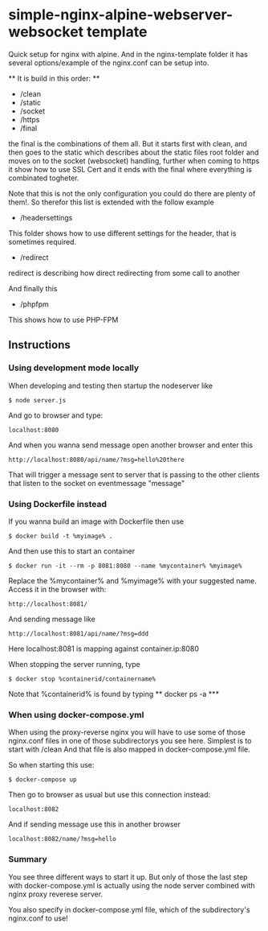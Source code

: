 # simple-nginx-alpine-webserver-websocket template

Quick setup for nginx with alpine. And 
in the nginx-template folder it has several options/example of the nginx.conf can be setup into.

** It is build in this order: **
 - /clean
 - /static
 - /socket
 - /https
 - /final

the final is the combinations of them all. But it starts
first with clean, and then goes to the static which describes about the static files root folder
and moves on to the socket (websocket) handling, further when coming to https it 
show how to use SSL Cert and it ends with the final where everything is combinated togheter.

Note that this is not the only configuration you could do there are plenty of them!.
So therefor this list is extended with the follow example

- /headersettings

This folder shows how to use different settings for the header, that is sometimes required.

- /redirect

redirect is describing how direct redirecting from some call to another

And finally this

- /phpfpm

This shows how to use PHP-FPM 


## Instructions


### Using development mode locally 

When developing and testing then startup the nodeserver like

```
$ node server.js
```

And go to browser and type:

```
localhost:8080
```

And when you wanna send message open another browser and enter this

```
http://localhost:8080/api/name/?msg=hello%20there
```

That will trigger a message sent to server that is passing to the other clients that
listen to the socket on eventmessage "message"

### Using Dockerfile instead

If you wanna build an image with Dockerfile then use

```
$ docker build -t %myimage% .
```

And then use this to start an container

```
$ docker run -it --rm -p 8081:8080 --name %mycontainer% %myimage%
```

Replace the %mycontainer% and %myimage% with your suggested name.
Access it in the browser with: 

```
http://localhost:8081/
```

And sending message like

```
http://localhost:8081/api/name/?msg=ddd
```

Here localhost:8081 is mapping against container.ip:8080 

When stopping the server running, type

```
$ docker stop %containerid/containername%
```

Note that %containerid% is found by typing ** docker ps -a ***


### When using docker-compose.yml 

When using the proxy-reverse nginx you will have to use some of those nginx.conf files
in one of those subdirectorys you see here. Simplest is to start with /clean
And that file is also mapped in docker-compose.yml file. 

So when starting this use:

```
$ docker-compose up
```

Then go to browser as usual but use this connection instead:

```
localhost:8082
```

And if sending message use this in another browser

```
localhost:8082/name/?msg=hello
```

### Summary

You see three different ways to start it up. 
But only of those the last step with docker-compose.yml is actually using
the node server combined with nginx proxy reverese server. 

You also specify in docker-compose.yml file, which of the subdirectory's nginx.conf to use!


